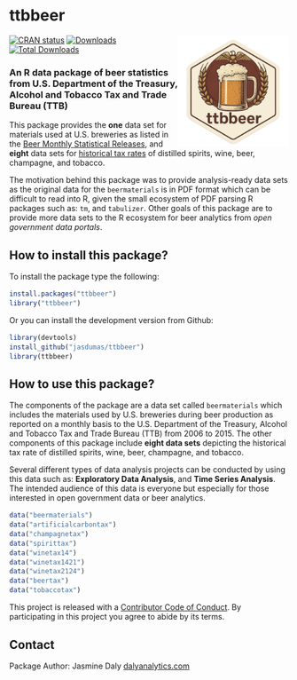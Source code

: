 # ttbbeer

<img src="https://raw.githubusercontent.com/jasdumas/ttbbeer/refs/heads/master/man/figures/ttbbeer-logo.png" align="right" alt="" width="200" />

<!-- badges: start -->
  [![CRAN status](https://www.r-pkg.org/badges/version/ttbbeer)](https://CRAN.R-project.org/package=ttbbeer)
  [![Downloads](https://cranlogs.r-pkg.org/badges/ttbbeer)](https://cran.r-project.org/package=ttbbeer)
  [![Total Downloads](https://cranlogs.r-pkg.org/badges/grand-total/ttbbeer)](https://cran.r-project.org/package=ttbbeer)
<!-- badges: end -->

### An R data package of beer statistics from U.S. Department of the Treasury, Alcohol and Tobacco Tax and Trade Bureau (TTB)

This package provides the **one** data set for materials used at U.S. breweries as listed in the [Beer Monthly Statistical Releases](https://www.ttb.gov/beer/beer-stats.shtml), and **eight** data sets for [historical tax rates](https://www.ttb.gov/tax_audit/94a01_4.shtml) of distilled spirits, wine, beer, champagne, and tobacco. 

The motivation behind this package was to provide analysis-ready data sets as the original data for the `beermaterials` is in PDF format which can be difficult to read into R, given the small ecosystem of PDF parsing R packages such as: `tm`, and `tabulizer`. Other goals of this package are to provide more data sets to the R ecosystem for beer analytics from *open government data portals*.

## How to install this package?

To install the package type the following:

```r
install.packages("ttbbeer")
library("ttbbeer")
```

Or you can install the development version from Github:

```r
library(devtools)
install_github("jasdumas/ttbbeer")
library(ttbbeer)
```

## How to use this package?

The components of the package are a data set called `beermaterials` which includes the materials used by U.S. breweries during beer production as reported on a monthly basis to the U.S. Department of the Treasury, Alcohol and Tobacco Tax and Trade Bureau (TTB) from 2006 to 2015. The other components of this package include **eight data sets** depicting the historical tax rate of distilled spirits, wine, beer, champagne, and tobacco. 

Several different types of data analysis projects can be conducted by using this data such as: **Exploratory Data Analysis**, and **Time Series Analysis**. The intended audience of this data is everyone but especially for those interested in open government data or beer analytics.

```r
data("beermaterials")
data("artificialcarbontax")
data("champagnetax")
data("spirittax")
data("winetax14")
data("winetax1421")
data("winetax2124")
data("beertax")
data("tobaccotax")
```

This project is released with a [Contributor Code of Conduct](https://github.com/jasdumas/ttbbeer/blob/master/CONDUCT.md). By participating in this project you agree to abide by its terms.

## Contact

Package Author: Jasmine Daly [dalyanalytics.com](https://dalyanalytics.com) 
